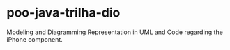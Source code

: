 # poo-java-trilha-dio
Modeling and Diagramming Representation in UML and Code regarding the iPhone component.
